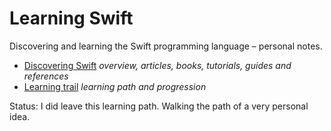 # Learning Swift

Discovering and learning the Swift programming language – personal notes.

* [Discovering Swift](Discovering-Swift.md) _overview, articles, books, tutorials, guides and references_
* [Learning trail](Learning-Trail.md) _learning path and progression_

Status: I did leave this learning path. Walking the path of a very personal idea.

